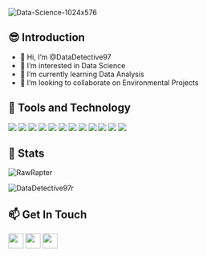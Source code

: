 ![Data-Science-1024x576](https://user-images.githubusercontent.com/26179993/126469358-a29cbc20-cb42-48e4-8dfa-9d9cbff26d06.jpeg=450x450)


## 😎 Introduction
- 👋 Hi, I’m @DataDetective97
- 👀 I’m interested in Data Science
- 🌱 I’m currently learning Data Analysis
- 💞️ I’m looking to collaborate on Environmental Projects

## 🔧 Tools and Technology
![](https://img.shields.io/badge/OS-Windows-informational?style=flat&logo=Windows&logoColor=white&color=2bbc8a)
![](https://img.shields.io/badge/OS-Mac-informational?style=flat&logo=mac&logoColor=white&color=2bbc8a)
![](https://img.shields.io/badge/Editor-RStudio-informational?style=flat&logo=RStudio&logoColor=white&color=2bbc8a)
![](https://img.shields.io/badge/Editor-Jupyter-informational?style=flat&logo=Jupyter&logoColor=white&color=2bbc8a)
![](https://img.shields.io/badge/Editor-CodeBlocks-informational?style=flat&logo=Codeblocks&logoColor=white&color=2bbc8a)
![](https://img.shields.io/badge/Code-Python-informational?style=flat&logo=Python&logoColor=white&color=2bbc8a)
![](https://img.shields.io/badge/Code-R-informational?style=flat&logo=R&logoColor=white&color=2bbc8a)
![](https://img.shields.io/badge/Code-C-informational?style=flat&logo=C&logoColor=white&color=2bbc8a)
![](https://img.shields.io/badge/Tools-MySQL-informational?style=flat&logo=MySQL&logoColor=white&color=2bbc8a)
![](https://img.shields.io/badge/Tools-Tableau-informational?style=flat&logo=Tableau&logoColor=white&color=2bbc8a)
![](https://img.shields.io/badge/Tools-MicrosoftExcel-informational?style=flat&logo=MicrosoftExcel&logoColor=white&color=2bbc8a)
![](https://img.shields.io/badge/Tools-GoogleSheets-informational?style=flat&logo=GoogleSheets&logoColor=white&color=2bbc8a)

## 📖 Stats
<p align="left"><img src="https://github-readme-stats.vercel.app/api/top-langs?username=DataDetective97&show_icons=true&locale=en&layout=compact" alt="RawRapter" /></p>
<p><img src="https://github-readme-stats.vercel.app/api/?username=DataDetective97&show_icons=true&locale=en&layout=compact&hide=stars,issues" alt="DataDetective97r" /></p>



## 📫 Get In Touch
[<img height="30" src="https://img.shields.io/badge/Gmail-D14836?style=for-the-badge&logo=gmail&logoColor=white"/>](mailto:preeteshrana@gmail.com)
[<img height="30" src="https://img.shields.io/badge/linkedin-blue.svg?&style=for-the-badge&logo=linkedin&logoColor=white" />](https://www.linkedin.com/in/preetesh-rana-pr97/)
[<img height="30" src="https://img.shields.io/badge/twitter-%231DA1F2.svg?&style=for-the-badge&logo=twitter&logoColor=white" />](https://twitter.com/datadetective97)

<!---
DataDetective97/DataDetective97 is a ✨ special ✨ repository because its `README.md` (this file) appears on your GitHub profile.
You can click the Preview link to take a look at your changes.
--->
